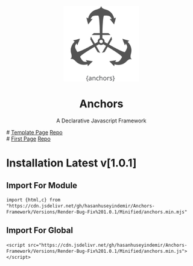 <div align="center">


<img width="200px" src="https://github.com/HasanHuseyinDemir/Anchors-Framework/blob/master/Images/Anchors.png">
<h1 align="center">Anchors</h1>
<p align="center">A Declarative Javascript Framework</p>

</div>
# <a href="https://hasanhuseyindemir.github.io/Anchors-Framework/PageTests/Template-Page/">Template Page</a> <a href="https://github.com/HasanHuseyinDemir/Anchors-Framework/tree/master/PageTests/Template-Page">Repo</a>
<br>
# <a href="https://hasanhuseyindemir.github.io/Anchors-Framework/PageTests/First-Page">First Page</a> <a href="https://github.com/HasanHuseyinDemir/Anchors-Framework/tree/master/PageTests/First-Page">Repo</a>

# Installation Latest v[1.0.1]
## Import For Module
```
import {html,c} from "https://cdn.jsdelivr.net/gh/hasanhuseyindemir/Anchors-Framework/Versions/Render-Bug-Fix%201.0.1/Minified/anchors.min.mjs"
```

## Import For Global 
```
<script src="https://cdn.jsdelivr.net/gh/hasanhuseyindemir/Anchors-Framework/Versions/Render-Bug-Fix%201.0.1/Minified/anchors.min.js"></script>
```



